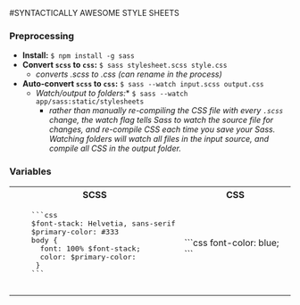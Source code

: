#SYNTACTICALLY AWESOME STYLE SHEETS

### Preprocessing
- **Install:** ```$ npm install -g sass```
- **Convert ```scss``` to ```css```:** ```$ sass stylesheet.scss style.css```
  - *converts .scss to .css (can rename in the process)*
- **Auto-convert ```scss``` to ```css```:** ```$ sass --watch input.scss output.css```
  - *Watch/output to folders:** ```$ sass --watch app/sass:static/stylesheets```
    - *rather than manually re-compiling the CSS file with every ```.scss``` change, the watch flag tells Sass to watch the source file for changes, and re-compile CSS each time you save your Sass. Watching folders will watch all files in the input source, and compile all CSS in the output folder.*

### Variables


<table>
  <tr>
    <th>SCSS</th>
    <th>CSS</th>
  </tr>
  <tr>
    <td>
      <pre>
    ```css
    $font-stack: Helvetia, sans-serif
    $primary-color: #333
    body {
      font: 100% $font-stack;
      color: $primary-color:
     }
    ```
    </pre>
    </td>
    <td>
    ```css
    font-color: blue;  
    ```
    </td>
  <tr>
</table>
